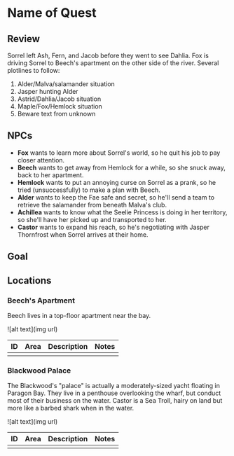 # Name of Quest
## Review
Sorrel left Ash, Fern, and Jacob before they went to see Dahlia. Fox is driving Sorrel to Beech's apartment on the other side of the river. Several plotlines to follow:

1. Alder/Malva/salamander situation
2. Jasper hunting Alder
3. Astrid/Dahlia/Jacob situation
4. Maple/Fox/Hemlock situation
5. Beware text from unknown

## NPCs
- **Fox** wants to learn more about Sorrel's world, so he quit his job to pay closer attention.
- **Beech** wants to get away from Hemlock for a while, so she snuck away, back to her apartment.
- **Hemlock** wants to put an annoying curse on Sorrel as a prank, so he tried (unsuccessfully) to make a plan with Beech.
- **Alder** wants to keep the Fae safe and secret, so he'll send a team to retrieve the salamander from beneath Malva's club.
- **Achillea** wants to know what the Seelie Princess is doing in her territory, so she'll have her picked up and transported to her.
- **Castor** wants to expand his reach, so he's negotiating with Jasper Thornfrost when Sorrel arrives at their home.

## Goal


## Locations
### Beech's Apartment
Beech lives in a top-floor apartment near the bay.

![alt text](img url)

| ID | Area | Description | Notes |
|:---:|:---:|:--- |:--- |
|  |  |  |  |

### Blackwood Palace
The Blackwood's "palace" is actually a moderately-sized yacht floating in Paragon Bay. They live in a penthouse overlooking the wharf, but conduct most of their business on the water. Castor is a Sea Troll, hairy on land but more like a barbed shark when in the water.

![alt text](img url)

| ID | Area | Description | Notes |
|:---:|:---:|:--- |:--- |
|  |  |  |  |
